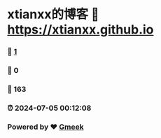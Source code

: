 # xtianxx的博客 :link: https://xtianxx.github.io 
### :page_facing_up: [1](https://xtianxx.github.io/tag.html) 
### :speech_balloon: 0 
### :hibiscus: 163 
### :alarm_clock: 2024-07-05 00:12:08 
### Powered by :heart: [Gmeek](https://github.com/Meekdai/Gmeek)
